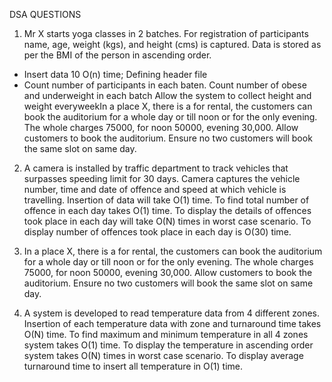 DSA QUESTIONS

1) Mr X starts yoga classes in 2 batches. For registration of participants name, age, weight (kgs), and height (cms) is captured. Data is stored as per the BMI of the person in ascending order.
* Insert data 10 O(n) time; Defining header file
* Count number of participants in each baten. 
Count number of obese and underweight in each batch
Allow the system to collect height and weight everyweekIn a place X, there is a for rental, the customers can book the auditorium for a whole day or till noon or for the only evening. The whole charges 75000, for noon 50000, evening 30,000. Allow customers to book the auditorium. Ensure no two customers will book the same slot on same day. 

2) A camera is installed by traffic department to track vehicles that surpasses speeding limit for 30 days. Camera captures the vehicle number, time and date of offence and speed at which vehicle is travelling. Insertion of data will take O(1) time. To find total number of offence in each day takes O(1) time. To display the details of offences took place in each day will take O(N) times in worst case scenario. To display number of offences took place in each day is O(30) time.

3) In a place X, there is a for rental, the customers can book the auditorium for a whole day or till noon or for the only evening. The whole charges 75000, for noon 50000, evening 30,000. Allow customers to book the auditorium. Ensure no two customers will book the same slot on same day. 

4) A system is developed to read temperature data from 4 different zones. Insertion of each temperature data with zone and turnaround time takes O(N) time. To find maximum and minimum temperature in all 4 zones system takes O(1) time. To display the temperature in ascending order system takes O(N) times in worst case scenario. To display average turnaround time to insert all temperature in O(1) time.
